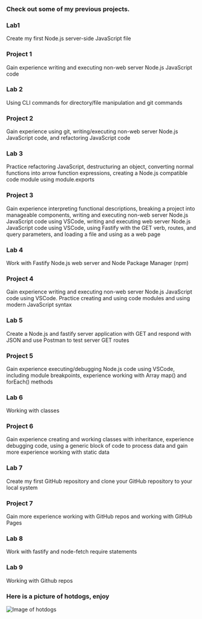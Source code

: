 ### **Check out some of my previous projects.**

### Lab1
Create my first Node.js server-side JavaScript file

### Project 1
Gain experience writing and executing non-web server Node.js JavaScript code

### Lab 2
Using CLI commands for directory/file manipulation and git commands

### Project 2
Gain experience using git, writing/executing non-web server Node.js JavaScript code, and refactoring JavaScript code

### Lab 3
Practice refactoring JavaScript, destructuring an object, converting normal functions into arrow function expressions, creating a Node.js compatible code module using module.exports

### Project 3
Gain experience interpreting functional descriptions, breaking a project into manageable components, writing and executing non-web server Node.js JavaScript code using VSCode, 
writing and executing web server Node.js JavaScript code using VSCode, using Fastify with the GET verb, routes, and query parameters, and loading a file and using as a web page

### Lab 4
Work with Fastify Node.js web server and Node Package Manager (npm)

### Project 4
Gain experience writing and executing non-web server Node.js JavaScript code using VSCode. Practice creating and using code modules and using modern JavaScript syntax

### Lab 5
Create a Node.js and fastify server application with GET and respond with JSON and use Postman to test server GET routes

### Project 5
Gain experience executing/debugging Node.js code using VSCode, including module breakpoints, experience working with Array map() and forEach() methods

### Lab 6
Working with classes

### Project 6
Gain experience creating and working classes with inheritance, experience debugging code, using a generic block of code to process data and gain more experience working with static data

### Lab 7
Create my first GitHub repository and clone your GitHub repository to your local system

### Project 7
Gain more experience working with GitHub repos and working with GitHub Pages

### Lab 8
Work with fastify and node-fetch require statements

### Lab 9
Working with Github repos


### Here is a picture of hotdogs, enjoy
![Image of hotdogs](https://images.unsplash.com/photo-1612392166886-ee8475b03af2?ixid=MnwxMjA3fDF8MHxwaG90by1wYWdlfHx8fGVufDB8fHx8&ixlib=rb-1.2.1&auto=format&fit=crop&w=751&q=80)
